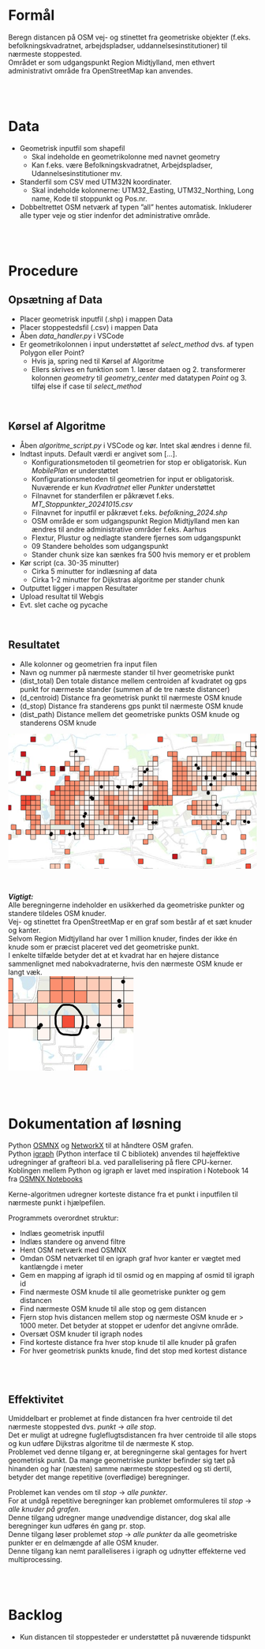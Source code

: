 # Formål

Beregn distancen på OSM vej- og stinettet fra geometriske objekter (f.eks. befolkningskvadratnet, arbejdspladser, uddannelsesinstitutioner) til nærmeste stoppested.<br/>
Området er som udgangspunkt Region Midtjylland, men ethvert administrativt område fra OpenStreetMap kan anvendes.<br/>

<br/>
<br/>


# Data

* Geometrisk inputfil som shapefil
    - Skal indeholde en geometrikolonne med navnet geometry
    - Kan f.eks. være Befolkningskvadratnet, Arbejdspladser, Udannelsesinstitutioner mv.
* Standerfil som CSV med UTM32N koordinater.
    - Skal indeholde kolonnerne: UTM32_Easting, UTM32_Northing, Long name, Kode til stoppunkt og Pos.nr.
* Dobbeltrettet OSM netværk af typen ”all” hentes automatisk. Inkluderer alle typer veje og stier indenfor det administrative område.

<br/>
<br/>


# Procedure

## Opsætning af Data
* Placer geometrisk inputfil (.shp) i mappen Data
* Placer stoppestedsfil (.csv) i mappen Data
* Åben *data_handler.py* i VSCode
* Er geometrikolonnen i input understøttet af *select_method* dvs. af typen Polygon eller Point?
    - Hvis ja, spring ned til Kørsel af Algoritme
    - Ellers skrives en funktion som 1. læser dataen og 2. transformerer kolonnen *geometry* til *geometry_center* med datatypen *Point* og 3. tilføj else if case til *select_method*

<br/>

## Kørsel af Algoritme
* Åben *algoritme_script.py* i VSCode og kør. Intet skal ændres i denne fil.
* Indtast inputs. Default værdi er angivet som [...].
    - Konfigurationsmetoden til geometrien for stop er obligatorisk. Kun *MobilePlan* er understøttet
    - Konfigurationsmetoden til geometrien for input er obligatorisk. Nuværende er kun *Kvadratnet* eller *Punkter* understøttet
    - Filnavnet for standerfilen er påkrævet f.eks. *MT_Stoppunkter_20241015.csv*
    - Filnavnet for inputfil er påkrævet f.eks. *befolkning_2024.shp*
    - OSM område er som udgangspunkt Region Midtjylland men kan ændres til andre administrative områder f.eks. Aarhus
    - Flextur, Plustur og nedlagte standere fjernes som udgangspunkt
    - 09 Standere beholdes som udgangspunkt
    - Stander chunk size kan sænkes fra 500 hvis memory er et problem
* Kør script (ca. 30-35 minutter)
    - Cirka 5 minutter for indlæsning af data
    - Cirka 1-2 minutter for Dijkstras algoritme per stander chunk
* Outputtet ligger i mappen Resultater
* Upload resultat til Webgis
* Evt. slet cache og pycache

<br/>

## Resultatet
* Alle kolonner og geometrien fra input filen
* Navn og nummer på nærmeste stander til hver geometriske punkt
* (dist\_total) Den totale distance mellem centroiden af kvadratet og gps punkt for nærmeste stander (summen af de tre næste distancer)
* (d\_centroid) Distance fra geometrisk punkt til nærmeste OSM knude
* (d\_stop) Distance fra standerens gps punkt til nærmeste OSM knude
* (dist\_path) Distance mellem det geometriske punkts OSM knude og standerens OSM knude

![screenshot](Ressourcer/Resultat_eksempel.png)

<br/>

**_Vigtigt:_**<br/>
Alle beregningerne indeholder en usikkerhed da geometriske punkter og standere tildeles OSM knuder.<br/>
Vej- og stinettet fra OpenStreetMap er en graf som består af et sæt knuder og kanter.<br/>
Selvom Region Midtjylland har over 1 million knuder, findes der ikke én knude som er præcist placeret ved det geometriske punkt.<br/>
I enkelte tilfælde betyder det at et kvadrat har en højere distance sammenlignet med nabokvadraterne, hvis den nærmeste OSM knude er langt væk.<br/>
![screenshot](Ressourcer/Kvadrat_usikkerhed.png)

<br/>
<br/>


# Dokumentation af løsning

Python [OSMNX](https://osmnx.readthedocs.io/en/stable/) og [NetworkX](https://networkx.org/) til at håndtere OSM grafen.<br/>
Python [igraph](https://github.com/igraph/python-igraph) (Python interface til C bibliotek) anvendes til højeffektive udregninger af grafteori bl.a. ved parallelisering på flere CPU-kerner.<br/>
Koblingen mellem Python og igraph er lavet med inspiration i Notebook 14 fra [OSMNX Notebooks](https://github.com/gboeing/osmnx-examples)<br/>

Kerne-algoritmen udregner korteste distance fra et punkt i inputfilen til nærmeste punkt i hjælpefilen.<br/>

Programmets overordnet struktur:
* Indlæs geometrisk inputfil
* Indlæs standere og anvend filtre
* Hent OSM netværk med OSMNX
* Omdan OSM netværket til en igraph graf hvor kanter er vægtet med kantlængde i meter
* Gem en mapping af igraph id til osmid og en mapping af osmid til igraph id
* Find nærmeste OSM knude til alle geometriske punkter og gem distancen
* Find nærmeste OSM knude til alle stop og gem distancen
* Fjern stop hvis distancen mellem stop og nærmeste OSM knude er > 1000 meter. Det betyder at stoppet er udenfor det angivne område.
* Oversæt OSM knuder til igraph nodes
* Find korteste distance fra hver stop knude til alle knuder på grafen
* For hver geometrisk punkts knude, find det stop med kortest distance

<br/>
<br/>


## Effektivitet

Umiddelbart er problemet at finde distancen fra hver centroide til det nærmeste stoppested dvs. *punkt* $\rightarrow$ *alle stop*.<br/>
Det er muligt at udregne fugleflugtsdistancen fra hver centroide til alle stops og kun udføre Dijkstras algoritme til de nærmeste K stop.<br/>
Problemet ved denne tilgang er, at beregningerne skal gentages for hvert geometrisk punkt. Da mange geometriske punkter befinder sig tæt på hinanden og har (næsten) samme nærmeste stoppested og sti dertil, betyder det mange repetitive (overflødige) beregninger.<br/>

Problemet kan vendes om til *stop* $\rightarrow$ *alle punkter*.<br/>
For at undgå repetitive beregninger kan problemet omformuleres til *stop* $\rightarrow$ *alle knuder på grafen*.<br/>
Denne tilgang udregner mange unødvendige distancer, dog skal alle beregninger kun udføres én gang pr. stop.<br/>
Denne tilgang løser problemet *stop* $\rightarrow$ *alle punkter* da alle geometriske punkter er en delmængde af alle OSM knuder.<br/>
Denne tilgang kan nemt paralleliseres i igraph og udnytter effekterne ved multiprocessing.<br/>

<br/>
<br/>


# Backlog

* Kun distancen til stoppesteder er understøttet på nuværende tidspunkt

